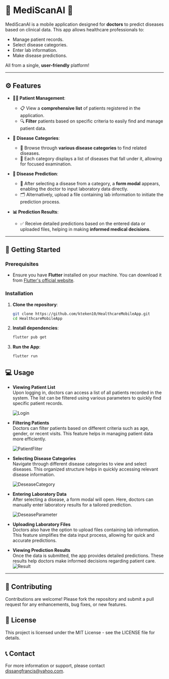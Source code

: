 # 🌟 **MediScanAI** 🌟

MediScanAI is a mobile application designed for **doctors** to predict diseases based on clinical data. This app allows healthcare professionals to:

- Manage patient records.
- Select disease categories.
- Enter lab information.
- Make disease predictions.

All from a single, **user-friendly** platform!

---

## ⚙️ **Features**

- **👨‍⚕️ Patient Management**:  
   - 📋 View a **comprehensive list** of patients registered in the application.  
   - 🔍 **Filter** patients based on specific criteria to easily find and manage patient data.

- **📂 Disease Categories**:  
   - 🧬 Browse through **various disease categories** to find related diseases.  
   - 🦠 Each category displays a list of diseases that fall under it, allowing for focused examination.

- **🔮 Disease Prediction**:  
   - 📝 After selecting a disease from a category, a **form modal** appears, enabling the doctor to input laboratory data directly.  
   - 🗂️ Alternatively, upload a file containing lab information to initiate the prediction process.

- **📊 Prediction Results**:  
   - ✅ Receive detailed predictions based on the entered data or uploaded files, helping in making **informed medical decisions**.

---

## 🚀 **Getting Started**

### Prerequisites

- Ensure you have **Flutter** installed on your machine. You can download it from [Flutter's official website](https://flutter.dev/docs/get-started/install).

### Installation

1. **Clone the repository**:
   ```bash
   git clone https://github.com/kteken10/HealthcareMobileApp.git
   cd HealthcareMobileApp


2. **Install dependencies**:
   ```bash
   flutter pub get

3. **Run the App**:
   ```bash 
   flutter run

## 💻 Usage

- **Viewing Patient List**  
  Upon logging in, doctors can access a list of all patients recorded in the system. The list can be filtered using various parameters to quickly find specific patient records.

  ![Login](https://github.com/user-attachments/assets/6a501355-f62d-4603-8b70-9f7f2bd26640)

- **Filtering Patients**  
  Doctors can filter patients based on different criteria such as age, gender, or recent visits. This feature helps in managing patient data more efficiently.

    ![PatientFliter](https://github.com/user-attachments/assets/ff81d28e-8986-48ce-a02a-983e87d392ae)

- **Selecting Disease Categories**  
  Navigate through different disease categories to view and select diseases. This organized structure helps in quickly accessing relevant disease information.

   ![DeseaseCategory](https://github.com/user-attachments/assets/fde0e15a-7a96-472e-86a4-976df48613a8)
- **Entering Laboratory Data**  
  After selecting a disease, a form modal will open. Here, doctors can manually enter laboratory results for a tailored prediction.

  ![DeseaseParameter](https://github.com/user-attachments/assets/79fa45f6-9e33-4fa4-8126-de8c71dd2165)

- **Uploading Laboratory Files**  
  Doctors also have the option to upload files containing lab information. This feature simplifies the data input process, allowing for quick and accurate predictions.

- **Viewing Prediction Results**  
  Once the data is submitted, the app provides detailed predictions. These results help doctors make informed decisions regarding patient care.
 ![Result](https://github.com/user-attachments/assets/4bb19b30-436a-4d4b-8969-461301952d06)


---

## 🤝 Contributing

Contributions are welcome! Please fork the repository and submit a pull request for any enhancements, bug fixes, or new features.

## 📜 License

This project is licensed under the MIT License - see the LICENSE file for details.

## 📞 Contact

For more information or support, please contact dissangfrancis@yahoo.com.   


